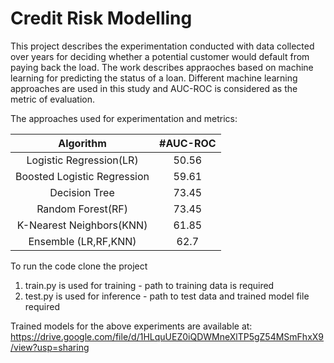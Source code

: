 # Credit Risk Modelling

This project describes the experimentation conducted with data collected over years for deciding whether a potential customer would default from paying back the load. The work describes appraoches based on machine learning for predicting the status of a loan. Different machine learning approaches are used in this study and AUC-ROC is considered as the metric of evaluation. 

The approaches used for experimentation and metrics:

| Algorithm | #AUC-ROC |
| :---: | :---: |
| Logistic Regression(LR) | 50.56 |
| Boosted Logistic Regression | 59.61 |
| Decision Tree | 73.45 |
| Random Forest(RF)| 73.45 |
| K-Nearest Neighbors(KNN) | 61.85 |
| Ensemble (LR,RF,KNN) | 62.7 |

To run the code clone the project

1. train.py is used for training - path to training data is required
2. test.py is used for inference - path to test data and trained model file required

Trained models for the above experiments are available at:
https://drive.google.com/file/d/1HLquUEZ0iQDWMneXlTP5gZ54MSmFhxX9/view?usp=sharing 